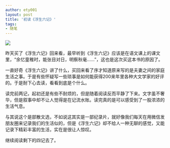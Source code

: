 ```yaml
---
author: ety001
layout: post
title: '初读《浮生六记》'
tags:
- 随笔
---
```

![](/img/2018/10/6.png)

昨天买了《浮生六记》回来看，最早听到《浮生六记》应该是在语文课上的课文里，“余忆童稚时，能张目对日，明察秋毫……”，这也是这次买这本书的原因了。

一直好奇《浮生六记》讲了什么，买回来看了序才知道原来写的是夫妻之间的家庭生活之事。于是有些怀疑写一些琐事是如何能获得200来年里各种大文学家的好评的。于是耐下心去读，看看到底是个什么。

读完前两记，起初还是有些不耐烦的，但是随着阅读反而平静了下来。文字虽不奢华，但是叙事中却不让人觉得是在记流水账。读完真的是可以感受到了一股浓浓的生活气息。

与其说这个是部散文选，不如说这其实是一部纪录片，就好像我们每天在用微信发朋友圈来记录我们的生活似的，但是《浮生六记》却不给人一种无聊的感觉，又能记录下精彩丰富的生活，实在是很让人惊叹。

继续阅读剩下的四记去了。